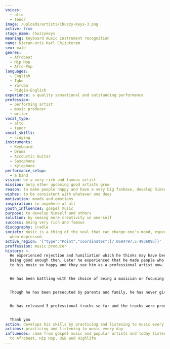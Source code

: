 ```yaml
---
voices:
  - alto
  - tenor
image: /uploads/artists/Chuzzy-Keys-3.png
active: true
stage_name: Chuzzykeys
meaning: keyboard music instrument recognition
name: Kieran-oris Karl Chizuterem
sex: male
genres:
  - Afrobeat
  - Hip Hop
  - Afro-Pop
languages:
  - English
  - Igbo
  - Yoruba
  - Pidgin-English
experience: a quality sensational and outstanding performance
profession:
  - performing artist
  - music producer
  - writer
vocal_type:
  - alto
  - tenor
vocal_skills:
  - singing
instruments:
  - Keyboard
  - Drums
  - Accoustic Guitar
  - Saxophone
  - Xylophone
performance_setup:
  - a band
vision: be a very rich and famous artist
mission: help other upcoming good artists grow
reason: to make people happy and have a very big fanbase, develop himself and others
wishes: to be consistent with whatever one does
motivation: moods and emotions
inspiration: in anywhere at all
youth_influences: gospel music
purpose: to develop himself and others
solution: by seeing more creativity in one-self
success: being very rich and famous
discography: Cradle
society: music is a thing of the soul that can change one's mood, especially
  when depressed
active_region: '{"type":"Point","coordinates":[7.0684797,5.4936095]}'
proffession: music producer
history: >-
  He experienced rejection and humiliation which he thinks may have been for not
  being good enough then. Later he experienced that he made people who listened
  to his music so happy and they see him as a professional artist now. 


  He has been battling with the choice of being a musician or focusing on his course of civil engineering, which he studied in university. He is now ready for music full-time because that is where his passions and destiny are.


  Though he has been persecuted by parents and family, he has never given up because he knows that he is in line with his destiny. Following his consistency and hard work, his parents and family have finally accepted him and what he does now, because he has proven to them what it means to be a true musician with passion.


  He has released 3 professional tracks so far and the tracks were produced by himself in 2022. Chuzzykeys is looking forward to having his first ever album released.


  Thank you
action: develops his skills by practicing and listening to music every day
actions: practicing and listening to music every day
influences: came from gospel music and popular artists and today listens mostly
  to Afrobeat, Hip Hop, R&B and Highlife
---
```

